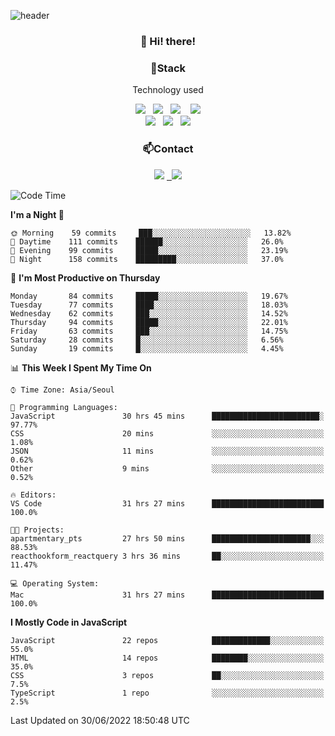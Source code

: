 ![header](https://capsule-render.vercel.app/api?type=waving&color=gradient&height=200&text=Che-ri&fontAlign=70&fontAlignY=40&animation=twinkling)

<h3 align="center">👋 Hi! there!</h3>

<h3 align="center">📌Stack</h3>
<p align="center">Technology used</p>
<div align="center"><img src="https://img.shields.io/badge/HTML5-e74c3c?style=flat-square&logo=HTML5&logoColor=white"></img> &nbsp <img src="https://img.shields.io/badge/CSS3-0A84FF?style=flat-square&logo=CSS3&logoColor=white"></img>  &nbsp <img src="https://img.shields.io/badge/SCSS-fd79a8?style=flat-square&logo=Sass&logoColor=white"/></a>&nbsp  &nbsp <img src="https://img.shields.io/badge/styled%2Dcomponents-DB7093?style=flat-square&logo=styled%2Dcomponents&logoColor=white"/></a>
<br><img src="https://img.shields.io/badge/JavaScript-FFCD11?style=flat-square&logo=JavaScript&logoColor=white"></img> &nbsp <img src="https://img.shields.io/badge/React-00BCF6?style=flat-square&logo=React&logoColor=white"></img> &nbsp <img src="https://img.shields.io/badge/Redux-764ABC?style=flat-square&logo=Redux&logoColor=white"/></a></div>

<h3 align="center">📫Contact</h3>
<div align="center"><a href="https://cheri.tistory.com/"><img src="https://img.shields.io/badge/Cheri-AD29B6?style=flat-square&logo=Tidal&logoColor=white"/></a> <a href="rnjs1135@gmail.com"> &nbsp <img src="https://img.shields.io/badge/Gmail-EA4335?style=flat-square&logo=Gmail&logoColor=white"/></a></div>

<!--START_SECTION:waka-->
![Code Time](http://img.shields.io/badge/Code%20Time-0%20secs-blue)

**I'm a Night 🦉** 

```text
🌞 Morning    59 commits     ███░░░░░░░░░░░░░░░░░░░░░░   13.82% 
🌆 Daytime    111 commits    ██████░░░░░░░░░░░░░░░░░░░   26.0% 
🌃 Evening    99 commits     █████░░░░░░░░░░░░░░░░░░░░   23.19% 
🌙 Night      158 commits    █████████░░░░░░░░░░░░░░░░   37.0%

```
📅 **I'm Most Productive on Thursday** 

```text
Monday       84 commits     █████░░░░░░░░░░░░░░░░░░░░   19.67% 
Tuesday      77 commits     ████░░░░░░░░░░░░░░░░░░░░░   18.03% 
Wednesday    62 commits     ███░░░░░░░░░░░░░░░░░░░░░░   14.52% 
Thursday     94 commits     █████░░░░░░░░░░░░░░░░░░░░   22.01% 
Friday       63 commits     ███░░░░░░░░░░░░░░░░░░░░░░   14.75% 
Saturday     28 commits     █░░░░░░░░░░░░░░░░░░░░░░░░   6.56% 
Sunday       19 commits     █░░░░░░░░░░░░░░░░░░░░░░░░   4.45%

```


📊 **This Week I Spent My Time On** 

```text
⌚︎ Time Zone: Asia/Seoul

💬 Programming Languages: 
JavaScript               30 hrs 45 mins      ████████████████████████░   97.77% 
CSS                      20 mins             ░░░░░░░░░░░░░░░░░░░░░░░░░   1.08% 
JSON                     11 mins             ░░░░░░░░░░░░░░░░░░░░░░░░░   0.62% 
Other                    9 mins              ░░░░░░░░░░░░░░░░░░░░░░░░░   0.52%

🔥 Editors: 
VS Code                  31 hrs 27 mins      █████████████████████████   100.0%

🐱‍💻 Projects: 
apartmentary_pts         27 hrs 50 mins      ██████████████████████░░░   88.53% 
reacthookform_reactquery 3 hrs 36 mins       ██░░░░░░░░░░░░░░░░░░░░░░░   11.47%

💻 Operating System: 
Mac                      31 hrs 27 mins      █████████████████████████   100.0%

```

**I Mostly Code in JavaScript** 

```text
JavaScript               22 repos            █████████████░░░░░░░░░░░░   55.0% 
HTML                     14 repos            ████████░░░░░░░░░░░░░░░░░   35.0% 
CSS                      3 repos             ██░░░░░░░░░░░░░░░░░░░░░░░   7.5% 
TypeScript               1 repo              ░░░░░░░░░░░░░░░░░░░░░░░░░   2.5%

```



 Last Updated on 30/06/2022 18:50:48 UTC
<!--END_SECTION:waka-->
